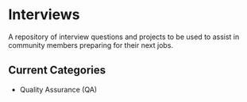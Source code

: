 # Interviews

A repository of interview questions and projects to be used to assist in community members preparing for their next jobs.

## Current Categories

* Quality Assurance (QA)
